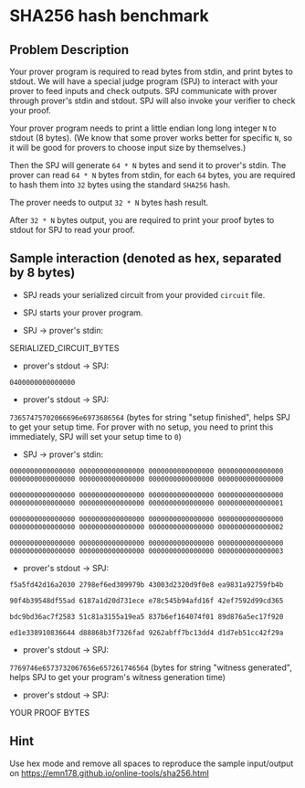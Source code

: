 # SHA256 hash benchmark
## Problem Description
Your prover program is required to read bytes from stdin, and print bytes to stdout. We will have a special judge program (SPJ) to interact with your prover to feed inputs and check outputs. SPJ communicate with prover through prover's stdin and stdout. SPJ will also invoke your verifier to check your proof.

Your prover program needs to print a little endian long long integer `N` to stdout (8 bytes). (We know that some prover works better for specific `N`, so it will be good for provers to choose input size by themselves.)

Then the SPJ will generate `64 * N` bytes and send it to prover's stdin. The prover can read `64 * N` bytes from stdin, for each `64` bytes, you are required to hash them into `32` bytes using the standard `SHA256` hash.

The prover needs to output `32 * N` bytes hash result.

After `32 * N` bytes output, you are required to print your proof bytes to stdout for SPJ to read your proof.

## Sample interaction (denoted as hex, separated by 8 bytes)

- SPJ reads your serialized circuit from your provided `circuit` file.

- SPJ starts your prover program.

- SPJ -> prover's stdin:

SERIALIZED_CIRCUIT_BYTES

- prover's stdout -> SPJ:

`0400000000000000`

- prover's stdout -> SPJ:

`73657475702066696e6973686564` (bytes for string "setup finished", helps SPJ to get your setup time. For prover with no setup, you need to print this immediately, SPJ will set your setup time to `0`)

- SPJ -> prover's stdin:

`0000000000000000 0000000000000000 0000000000000000 0000000000000000 0000000000000000 0000000000000000 0000000000000000 0000000000000000`

`0000000000000000 0000000000000000 0000000000000000 0000000000000000 0000000000000000 0000000000000000 0000000000000000 0000000000000001`

`0000000000000000 0000000000000000 0000000000000000 0000000000000000 0000000000000000 0000000000000000 0000000000000000 0000000000000002`

`0000000000000000 0000000000000000 0000000000000000 0000000000000000 0000000000000000 0000000000000000 0000000000000000 0000000000000003`

- prover's stdout -> SPJ:

`f5a5fd42d16a2030 2798ef6ed309979b 43003d2320d9f0e8 ea9831a92759fb4b`

`90f4b39548df55ad 6187a1d20d731ece e78c545b94afd16f 42ef7592d99cd365`

`bdc9bd36ac7f2583 51c81a3155a19ea5 837b6ef164074f01 89d876a5ec17f920`

`ed1e338910836644 d88868b3f7326fad 9262abff7bc13dd4 d1d7eb51cc42f29a`

- prover's stdout -> SPJ:

`7769746e6573732067656e657261746564` (bytes for string "witness generated", helps SPJ to get your program's witness generation time)

- prover's stdout -> SPJ:

YOUR PROOF BYTES

## Hint
Use hex mode and remove all spaces to reproduce the sample input/output on https://emn178.github.io/online-tools/sha256.html
